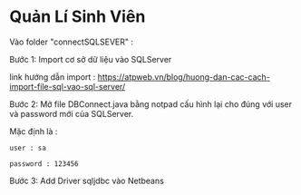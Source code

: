 # Quản Lí Sinh Viên

Vào folder "connectSQLSEVER" :

Bước 1: Import cơ sở dữ liệu vào SQLServer 

link hướng dẫn import : https://atpweb.vn/blog/huong-dan-cac-cach-import-file-sql-vao-sql-server/

Bước 2: Mở file DBConnect.java bằng notpad cấu hình lại cho đúng với user và password mới của SQLServer. 

Mặc định là : 
	
	user : sa
	
	password : 123456

Bước 3: Add Driver sqljdbc vào Netbeans
